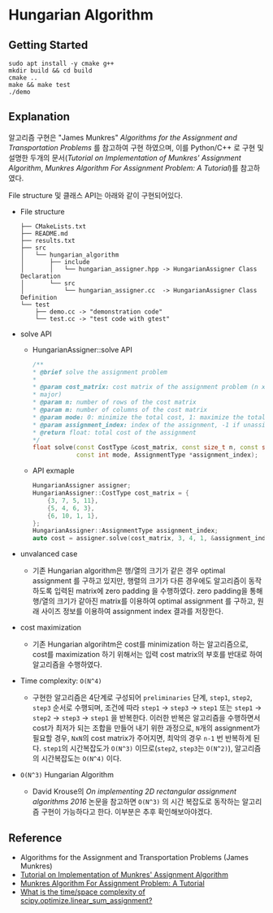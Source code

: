 # Hungarian Algorithm

## Getting Started

```
sudo apt install -y cmake g++
mkdir build && cd build
cmake ..
make && make test
./demo
```

## Explanation

알고리즘 구현은 "James Munkres" _Algorithms for the Assignment and Transportation Problems_ 를 참고하여 구현 하였으며, 이를 Python/C++ 로 구현 및 설명한 두개의 문서(_Tutorial on Implementation of Munkres' Assignment Algorithm_, _Munkres Algorithm For Assignment Problem: A Tutorial_)를 참고하였다.

File structure 및 클래스 API는 아래와 같이 구현되어있다.

* File structure
    ```
    ├── CMakeLists.txt
    ├── README.md
    ├── results.txt
    ├── src
    │   └── hungarian_algorithm
    │       ├── include
    │       │   └── hungarian_assigner.hpp -> HungarianAssigner Class Declaration
    │       └── src
    │           └── hungarian_assigner.cc  -> HungarianAssigner Class Definition
    └── test
        ├── demo.cc -> "demonstration code"
        └── test.cc -> "test code with gtest"
    ```

* solve API
    * HungarianAssigner::solve API
        ```c++
        /**
        * @brief solve the assignment problem
        *
        * @param cost_matrix: cost matrix of the assignment problem (n x m, row
        * major)
        * @param n: number of rows of the cost matrix
        * @param m: number of columns of the cost matrix
        * @param mode: 0: minimize the total cost, 1: maximize the total cost
        * @param assignment_index: index of the assignment, -1 if unassigned
        * @return float: total cost of the assignment
        */
        float solve(const CostType &cost_matrix, const size_t n, const size_t m,
                    const int mode, AssignmentType *assignment_index);
        ```

    * API exmaple
        ```c++
        HungarianAssigner assigner;
        HungarianAssigner::CostType cost_matrix = {
            {3, 7, 5, 11},
            {5, 4, 6, 3},
            {6, 10, 1, 1},
        };
        HungarianAssigner::AssignmentType assignment_index;
        auto cost = assigner.solve(cost_matrix, 3, 4, 1, &assignment_index);
        ```

* unvalanced case
    - 기존 Hungarian algorithm은 행/열의 크기가 같은 경우 optimal assignment 를 구하고 있지만, 행렬의 크기가 다른 경우에도 알고리즘이 동작하도록 입력된 matrix에 zero padding 을 수행하였다. zero padding을 통해 행/열의 크기가 같아진 matrix를 이용하여 optimal assignment 를 구하고, 원래 사이즈 정보를 이용하여 assignment index 결과를 저장한다.

* cost maximization
    - 기존 Hungarian algorihtm은 cost를 minimization 하는 알고리즘으로, cost를 maximization 하기 위해서는 입력 cost matrix의 부호를 반대로 하여 알고리즘을 수행하였다.

* Time complexity: `O(N^4)`
    - 구현한 알고리즘은 4단계로 구성되어 `preliminaries` 단계, `step1`, `step2`, `step3` 순서로 수행되며, 조건에 따라 `step1` -> `step3` -> `step1` 또는 `step1` -> `step2` -> `step3` -> `step1` 을 반복한다. 이러한 반복은 알고리즘을 수행하면서 cost가 최저가 되는 조합을 만들어 내기 위한 과정으로, `N`개의 assignment가 필요할 경우, `NxN`의 cost matrix가 주어지면, 최악의 경우 `n-1` 번 반복하게 된다. `step1`의 시간복잡도가 `O(N^3)` 이므로(`step2`, `step3`는 `O(N^2)`), 알고리즘의 시간복잡도는 `O(N^4)` 이다.

* `O(N^3)` Hungarian Algorithm
    - David Krouse의 _On implementing 2D rectangular assignment algorithms 2016_ 논문을 참고하면 `O(N^3)` 의 시간 복잡도로 동작하는 알고리즘 구현이 가능하다고 한다. 이부분은 추후 확인해보아야겠다. 


## Reference

* Algorithms for the Assignment and Transportation Problems (James Munkres) 
* [Tutorial on Implementation of Munkres' Assignment Algorithm](https://www.researchgate.net/publication/290437481_Tutorial_on_Implementation_of_Munkres'_Assignment_Algorithm)
* [Munkres Algorithm For Assignment Problem: A Tutorial](https://www.feiyilin.com/munkres.html)
* [What is the time/space complexity of scipy.optimize.linear_sum_assignment?](https://stackoverflow.com/questions/71121657/what-is-the-time-space-complexity-of-scipy-optimize-linear-sum-assignment)